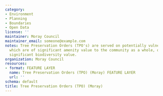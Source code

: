 ```yaml
---
category:
- Environment
- Planning
- Boundaries
- Open Data
license: ''
maintainer: Moray Council
maintainer_email: someone@example.com
notes: Tree Preservation Orders (TPO's) are served on potentially vulnerable trees
  which are of significant amenity value to the community as a whole, or trees of
  significant biodiversity value.
organization: Moray Council
resources:
- format: FEATURE LAYER
  name: Tree Preservation Orders (TPO) (Moray) FEATURE LAYER
  url: ''
schema: default
title: Tree Preservation Orders (TPO) (Moray)
---
```

